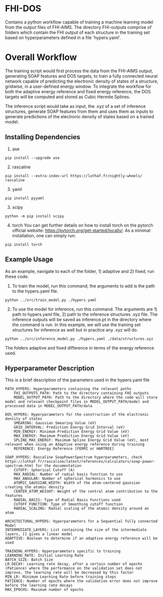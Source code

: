 # FHI-DOS

Contains a python workflow capable of training a machine learning model from the output files of FHI-AIMS. The directory FHI-outputs comprise of folders which contain the FHI output of each structure in the training set based on hyperparameters defined in a file 'hypers.yaml'. 

# Overall Workflow
The training script would first process the data from the FHI-AIMS output, generating SOAP features and DOS targets, to train a fully connected neural network capable of predicting the electronic density of states of a structure, gridwise, in a user-defined energy window. To integrate the workflow for both the adaptive energy reference and fixed energy reference, the DOS targets will be computed and stored as Cubic Hermite Splines. 

The inference script would take as input, the .xyz of a set of inference structures, generate SOAP features from them and uses them as inputs to generate predictions of the electronic density of states based on a trained model. 

## Installing Dependencies

1. ase
```
pip install --upgrade ase
```
2. rascaline
```
pip install --extra-index-url https://luthaf.fr/nightly-wheels/ rascaline
```
3. yaml
```
pip install pyyaml
```
3. scipy
```
python -m pip install scipy
```
4. torch
You can get further details on how to install torch on the pytorch official website: https://pytorch.org/get-started/locally/. As a minimal installation, one can simply run:
```
pip install torch
```

## Example Usage
As an example, navigate to each of the folder, 1) adaptive and 2) fixed, run these code.

1. To train the model, run this command, the arguments to add is the path to the hypers.yaml file.
```
python ../src/train_model.py ./hypers.yaml 
```
2. To use the model for inference, run this command. The arguments are 1) path to hypers.yaml file, 2) path to the inference structures .xyz file. The inference outputs will be saved as inference.pt in the directory where the command is run. In this example, we will use the training set structures for inference as well but in practice any .xyz will do.
```
python ../src/inference_model.py ./hypers.yaml ./data/structures.xyz
```

The folders adaptive and fixed difference in terms of the energy reference used.

## Hyperparameter Description
This is a brief description of the parameters used in the hypers.yaml file 

```
PATH_HYPERS: Hyperparameters containing the relevant paths
    FHI_OUTPUTS_PATH: Path to the directory containing FHI outputs
    MODEL_OUTPUT_PATH: Path to the directory where the code will store model and relevant checkpoint files in MODEL_OUTPUT_PATH/model and processed data in MODEL_OUTPUT_PATH/data

DOS_HYPERS: Hyperparameters for the construction of the electronic density of states
    SMEARING: Gaussian Smearing Value (eV)
    GRID_INTERVAL: Prediction Energy Grid Interval (eV)
    MIN_ENERGY: Minimum Prediction Energy Grid Value (eV)
    MAX_ENERGY: Maximum Prediction Energy Grid Value (eV)
    SPLINE_MAX_ENERGY: Maximum Spline Energy Grid Value (eV), most relevant when using an Adaptive energy reference during training
    REFERENCE: Energy Reference [FERMI or HARTREE]

SOAP_HYPERS: Rascaline SoapPowerSpectrum hyperparameters, check https://luthaf.fr/rascaline/latest/references/calculators/soap-power-spectrum.html for the documentation
    CUTOFF: Spherical Cutoff (A)
    MAX_RADIAL: Number of radial basis function to use
    MAX_ANGULAR: Number of spherical harmonics to use
    ATOMIC_GAUSSIAN_WIDTH: Width of the atom-centered gaussian creating the atomic density
    CENTER_ATOM_WEIGHT: Weight of the central atom contribution to the features
    RADIAL_BASIS: Type of Radial Basis Functions used
    CUTOFF_FUNCTION: Type of Smoothing cutoff function
    RADIAL_SCALING: Radial scaling of the atomic density around an atom

ARCHITECTURAL_HYPERS: Hyperparameters for a Sequential fully connected Model
INTERMEDIATE_LAYERS: List containing the size of the intermediate layers, [] gives a linear model
ADAPTIVE: Boolean to determine if an adaptive energy reference will be used

TRAINING_HYPERS: Hyperparameters specific to training
LEARNING_RATE: Initial Learning Rate
BATCH_SIZE: Batch Size
LR_DECAY: Learning rate decay, after a certain number of epochs (Patience) where the performance on the validation set does not improve, the learning rate will be decreased by this factor
MIN_LR: Minimum Learning Rate before training stops
PATIENCE: Number of epochs where the validation error does not improve before the learning rate decays
MAX_EPOCHS: Maximum number of epochs 
```

